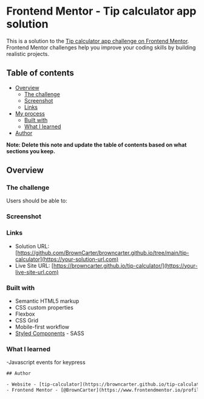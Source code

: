 # Frontend Mentor - Tip calculator app solution

This is a solution to the [Tip calculator app challenge on Frontend Mentor](https://www.frontendmentor.io/challenges/tip-calculator-app-ugJNGbJUX). Frontend Mentor challenges help you improve your coding skills by building realistic projects.

## Table of contents

- [Overview](#overview)
  - [The challenge](#the-challenge)
  - [Screenshot](#screenshot)
  - [Links](#links)
- [My process](#my-process)
  - [Built with](#built-with)
  - [What I learned](#what-i-learned)
- [Author](#author)

**Note: Delete this note and update the table of contents based on what sections you keep.**

## Overview

### The challenge

Users should be able to:

### Screenshot

### Links

- Solution URL: [https://github.com/BrownCarter/browncarter.github.io/tree/main/tip-calculator](https://your-solution-url.com)
- Live Site URL: [https://browncarter.github.io/tip-calculator/](https://your-live-site-url.com)

### Built with

- Semantic HTML5 markup
- CSS custom properties
- Flexbox
- CSS Grid
- Mobile-first workflow
- [Styled Components](https://styled-components.com/) - SASS

### What I learned

-Javascript events for keypress
```html
## Author

- Website - [tip-calculator](https://browncarter.github.io/tip-calculator/)
- Frontend Mentor - [@BrownCarter](https://www.frontendmentor.io/profile/BrownCarter)
